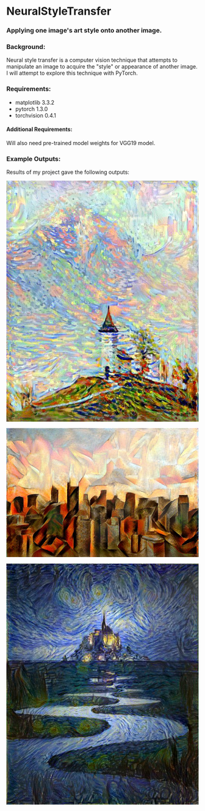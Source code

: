 # NeuralStyleTransfer
### Applying one image's art style onto another image.

### Background:
Neural style transfer is a computer vision technique that attempts to manipulate an image to acquire the "style" or appearance of another image. I will attempt to explore this technique with PyTorch.

### Requirements:
* matplotlib 3.3.2
* pytorch 1.3.0
* torchvision 0.4.1

#### Additional Requirements:
Will also need pre-trained model weights for VGG19 model.

### Example Outputs:
Results of my project gave the following outputs:

![Church in Monet Style](/Output/Monet_Church.jpg)

![City in Picasso Style](/Output/Picasso_City.jpg)

![Castle in Van Gogh Style](/Output/Vangogh_Castle.jpg)
